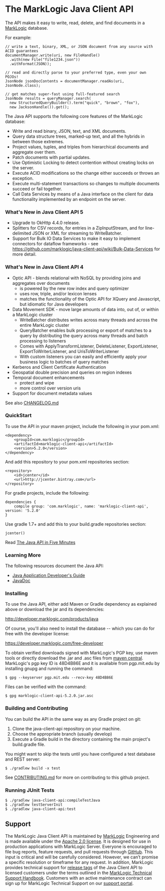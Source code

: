 # The MarkLogic Java Client API

The API makes it easy to write, read, delete, and find documents
in a [MarkLogic](http://developer.marklogic.com/) database.

For example:

    // write a text, binary, XML, or JSON document from any source with ACID guarantees
    documentManager.write(uri, new FileHandle()
      .with(new File("file1234.json"))
      .withFormat(JSON));

    // read and directly parse to your preferred type, even your own POJOs!
    JsonNode jsonDocContents = documentManager.readAs(uri, JsonNode.class);

    // get matches super-fast using full-featured search
    JsonNode results = queryManager.search(
      new StructuredQueryBuilder().term("quick", "brown", "fox"),
      new JacksonHandle()).get();

The Java API supports the following core features of the MarkLogic database:

*  Write and read binary, JSON, text, and XML documents.
*  Query data structure trees, marked-up text, and all the hybrids in between those extremes.
*  Project values, tuples, and triples from hierarchical documents and aggregate over them.
*  Patch documents with partial updates.
*  Use Optimistic Locking to detect contention without creating locks on the server.
*  Execute ACID modifications so the change either succeeds or throws an exception.
*  Execute multi-statement transactions so changes to multiple documents succeed or fail together.
*  Call Data Services by means of a Java interface on the client for data functionality 
implemented by an endpoint on the server.

### What's New in Java Client API 5

*  Upgrade to OkHttp 4.4.0 release.
*  Splitters for CSV records, for entries in a ZipInputStream, and for line-delimited JSON or XML
for streaming to WriteBatcher.
*  Support for Bulk IO Data Services to make it easy to implement connectors for dataflow
frameworks - see https://github.com/marklogic/java-client-api/wiki/Bulk-Data-Services for more 
detail.

### What's New in Java Client API 4

* Optic API - blends relational with NoSQL by providing joins and aggregates over documents
  * is powered by the new row index and query optimizer
  * uses row, triple, and/or lexicon lenses
  * matches the functionality of the Optic API for XQuery and Javascript, but idiomatic for Java
    developers
* Data Movement SDK - move large amounts of data into, out of, or within a MarkLogic cluster
  * WriteBatcher distributes writes across many threads and across the entire MarkLogic cluster
  * QueryBatcher enables bulk processing or export of matches to a query by distributing the query
    across many threads and batch processing to listeners
  * Comes with ApplyTransformListener, DeleteListener, ExportListener, ExportToWriterListener, and
    UrisToWriterListener
  * With custom listeners you can easily and efficiently apply your business logic to batches of query
    matches
* Kerberos and Client Certificate Authentication
* Geospatial double precision and queries on region indexes
* Temporal document enhancements
  * protect and wipe
  * more control over version uris
* Support for document metadata values

See also [CHANGELOG.md](CHANGELOG.md)

### QuickStart

To use the API in your maven project, include the following in your pom.xml:

    <dependency>
        <groupId>com.marklogic</groupId>
        <artifactId>marklogic-client-api</artifactId>
        <version>5.2.0</version>
    </dependency>

And add this repository to your pom.xml repositories section:

    <repository>
        <id>jcenter</id>
        <url>http://jcenter.bintray.com</url>
    </repository>

For gradle projects, include the following:

    dependencies {
        compile group: 'com.marklogic', name: 'marklogic-client-api', version: '5.2.0'
    }

Use gradle 1.7+ and add this to your build.gradle repositories section:

    jcenter()

Read [The Java API in Five Minutes](http://developer.marklogic.com/try/java/index)

### Learning More

The following resources document the Java API:

* [Java Application Developer's Guide](http://docs.marklogic.com/guide/java)
* [JavaDoc](http://docs.marklogic.com/javadoc/client/index.html)

### Installing

To use the Java API, either add Maven or Gradle dependency as explained above or download the jar and its dependencies:

http://developer.marklogic.com/products/java

Of course, you'll also need to install the database -- which you can do for free with
the developer license:

https://developer.marklogic.com/free-developer

To obtain verified downloads signed with MarkLogic's PGP key, use maven tools or directly download
the .jar and .asc files from
[maven central](http://repo1.maven.org/maven2/com/marklogic/marklogic-client-api/5.2.0/).  MarkLogic's
pgp key ID is 48D4B86E and it is available from pgp.mit.edu by installing gnupg and running the command:

    $ gpg --keyserver pgp.mit.edu --recv-key 48D4B86E

Files can be verified with the command:

    $ gpg marklogic-client-api-5.2.0.jar.asc


### Building and Contributing

You can build the API in the same way as any Gradle project on git:

1. Clone the java-client-api repository on your machine.
2. Choose the appropriate branch (usually develop)
3. Execute a Gradle build in the directory containing the main project's build.gradle file.

You might want to skip the tests until you have configured a test database and REST server:

    $ ./gradlew build -x test

See [CONTRIBUTING.md](.github/CONTRIBUTING.md) for more on contributing to this github project.

### Running JUnit Tests

    $ ./gradlew java-client-api:compileTestJava
    $ ./gradlew testServerInit
    $ ./gradlew java-client-api:test

## Support
The MarkLogic Java Client API is maintained by [MarkLogic](https://www.marklogic.com/) Engineering and is made available under the [Apache 2.0 license](https://github.com/marklogic/java-client-api/blob/master/LICENSE). It is designed for use in production applications with MarkLogic Server. Everyone is encouraged to file bug reports, feature requests, and pull requests through [GitHub](https://github.com/marklogic/java-client-api/issues). This input is critical and will be carefully considered. However, we can’t promise a specific resolution or timeframe for any request. In addition, MarkLogic provides technical support for [release tags](https://github.com/marklogic/java-client-api/releases) of the Java Client API to licensed customers under the terms outlined in the [MarkLogic Technical Support Handbook](http://www.marklogic.com/files/Mark_Logic_Support_Handbook.pdf). Customers with an active maintenance contract can sign up for MarkLogic Technical Support on our [support portal](https://help.marklogic.com/).
